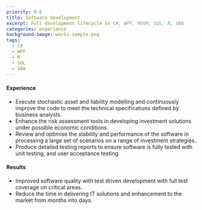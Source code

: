 ```yaml
---
priority: 0.6
title: Software development
excerpt: Full development lifecycle in C#, WPF, MVVM, SQL, R, VBA 
categories: experience
background-image: works-sample.png
tags:
  - C#
  - WPF
  - R
  - SQL
  - VBA
---
```


#### Experience 

- Execute stochastic asset and liability modelling and continuously improve the code to meet the technical specifications defined by business analysts.
- Enhance the risk assessment tools in developing investment solutions under possible economic conditions.
- Review and optimise the stability and performance of the software in processing a large set of scenarios on a range of investment strategies.
- Produce detailed testing reports to ensure software is fully tested with unit testing, and user acceptance testing. 

#### Results

- Improved software quality with test driven development with full test coverage on critical areas. 
- Reduce the time in delivering IT solutions and enhancement to the market from months into days. 